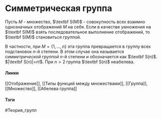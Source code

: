 # Симметрическая группа
Пусть $M$ - множество, $\textbf S(M)$ - совокупность всех взаимно однозначных отображений $M$ на себя. Если в качестве умножения на $\textbf S(M)$ взять последовательное выполнение отображений, то $\textbf S(M)$ становиться группой.

В частности, при $M=\{1,\dots,n\}$ эта группа превращается в группу всех подстановок $n$-й степени. В этом случае она называется *симметрической группой* $n$-й степени и обозначается как $\textbf S(n)$. $|\textbf S(n)|=n!$. При $n>2$ группа $\textbf S(n)$ неабелева.

#### Линки 
[[Отображение]],
[[Типы функций между множествами]],
[[Группа]],
[[Множество]],
[[Абелева группа]]
#### Тэги 
 #Теория_групп 